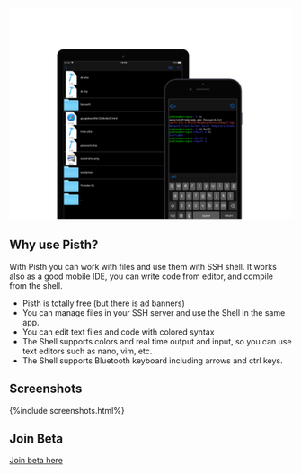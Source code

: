 ![Mockup](mockup.png)


## Why use Pisth?

With Pisth you can work with files and use them with SSH shell. It works also as a good mobile IDE, you can write code from editor, and compile from the shell.

  - Pisth is totally free (but there is ad banners)
  - You can manage files in your SSH server and use the Shell in the same app.
  - You can edit text files and code with colored syntax
  - The Shell supports colors and real time output and input, so you can use text editors such as nano, vim, etc.
  - The Shell supports Bluetooth keyboard including arrows and ctrl keys.

## Screenshots

{%include screenshots.html%}

## Join Beta
[Join beta here](beta)
